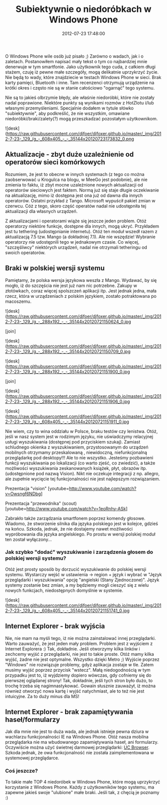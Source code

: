 ﻿---
layout:     post
title:      Subiektywnie o niedoróbkach w Windows Phone
date:       2012-07-23 17:48:00
summary:    O Windows Phone wile osób już pisało ;) Zarówno o wadach, jak i o zaletach. Postanowiłem napisać mały tekst o tym co najbardziej mnie denerwuje w tym smartfonie. Jako użytkownik tego cuda, z całkiem długi stażem, czuję iż pewne małe szczegóły, mogą delikatnie uprzykrzyć życie. Nie będą to wady, któr...
categories: porady urządzenia mobilne inne
---



O Windows Phone wile osób już pisało ;) Zarówno o wadach, jak i o zaletach. Postanowiłem napisać mały tekst o tym co najbardziej mnie denerwuje w tym smartfonie. Jako użytkownik tego cuda, z całkiem długi stażem, czuję iż pewne małe szczegóły, mogą delikatnie uprzykrzyć życie. Nie będą to wady, które znajdziecie w testach Windows Phone w sieci. Brak karty pamięci, Bluetooth i inne. Tam recenzenci otrzymują urządzenie na krótki okres i często nie są w stanie całościowo &quot;ogarnąć&quot; tego systemu. 

Nie są to jakieś olbrzymie błędy, ale właśnie niedoróbki, które nie zostały nadal poprawione. Niektóre punkty są wynikami rozmów z HotZlotu i/lub własnymi przemyśleniami. Specjalnie dodałem w tytule słówko &quot;subiektywnie&quot;, aby podkreślić, że nie wszystkim, omawiane niedoróbki/braki/zalety(?) mogą przeszkadzać pozostałym użytkownikom. 



![desk](https://raw.githubusercontent.com/djfoer/djfoxer.github.io/master/_img/2012-7-23-_129_/g_-_608x405_-_-_35144x20120723173832_0.png





## Aktualizacje - zbyt duże uzależnienie od operatorów sieci komórkowych



Rozumiem, że jest to obecne w innych systemach (z tego co można zaobserwować u Krogulca na blogu, w MeeGo jest podobnie), ale nie zmienia to faktu, iż zbyt mocne uzależnione nowych aktualizacji od operatorów sieciowych jest faktem. Normą już się staje długie oczekiwanie na aktualizację, mimo iż dostępna jest ona już od dawna dla innych operatorów. Ostatni przykład z Tango. Microsoft wypuścił pakiet zmian w czerwcu. Cóż z tego, skoro część operatów nadal nie udostępniła tej aktualizacji dla własnych urządzeń. 

Z aktualizacjami i operatorami wiąże się jeszcze jeden problem. Otóż operatorzy niektóre funkcje, dostępne dla innych, mogą ukryć. Przykładem jest tu tethering (udostępnianie internetu). Otóż ten moduł wszedł razem z aktualizacją 7.5 tzw. Mango (a dokładniej 7.1). Ale nie wszędzie! Wybranie operatorzy nie udostępnili tego w jednakowym czasie. Co więcej, &quot;szczęśliwcy&quot; niektórych urządzeń,  nadal nie otrzymali  tetheringu od swoich operatorów. 




## Braki w polskiej wersji systemu



Pamiętamy, że polska wersja językowa weszła z Mango. Wydawać, by się mogło, iż do szczęścia nie jest już nam nic potrzebne. Zakupy w złotówkach, coraz więcej spolszczeń aplikacji itp. Jest jednak jedna, mała rzecz, która w urządzeniach z polskim językiem, zostało potraktowana po macoszemu.



![desk](https://raw.githubusercontent.com/djfoer/djfoxer.github.io/master/_img/2012-7-23-_129_/g_-_288x192_-_-_35144x20120721150624_0.jpg

[join]

![desk](https://raw.githubusercontent.com/djfoer/djfoxer.github.io/master/_img/2012-7-23-_129_/g_-_288x192_-_-_35144x20120721150709_0.jpg




![desk](https://raw.githubusercontent.com/djfoer/djfoxer.github.io/master/_img/2012-7-23-_129_/g_-_288x192_-_-_35144x20120721151900_0.jpg

[join]

![desk](https://raw.githubusercontent.com/djfoer/djfoxer.github.io/master/_img/2012-7-23-_129_/g_-_288x192_-_-_35144x20120721151906_0.jpg




![desk](https://raw.githubusercontent.com/djfoer/djfoxer.github.io/master/_img/2012-7-23-_129_/g_-_608x405_-_-_35144x20120721151911_0.jpg



Nie wiem, czy to wina oddziału w Polsce, braku testów czy lenistwa. Otóż, jeśli w nasz system jest w rodzimym języku, nie uświadczymy relacyjnej usługi wyszukiwania (dostępnej pod przyciskiem szukaj). Zamiast schludnego okienka z wyszukiwaniem, przystosowanym do urządzeń mobilnych otrzymamy przeskalowaną , niewidoczną, niefunkcjonalną przeglądarkę pod desktopy!!! Ale to nie wszystko. Jesteśmy pozbawieni funkcji wyszukiwania po lokalizacji (co warto zjeść, co zwiedzić), a także możliwości wyszukiwania zeskanowanych książek, płyt, obrazów itp. (udostępnione pod nazwą Vision). Nikt nie oczekuje integracji z np. allegro, ale zupełnie wycięcie tej funkcjonalności nie jest najlepszym rozwiązaniem. 

Prezentacja &quot;vision&quot;
[youtube=http://www.youtube.com/watch?v=Owsngf6NDbg]

Prezentacja &quot;przewodnika&quot; (scout)
[youtube=http://www.youtube.com/watch?v=1eoRnhy-ASk]

Zabrakło także zarządzania smartfonem poprzez komendy głosowe. Wiadomo, że stworzenie silnika dla języka polskiego jest w kolejce, gdzieś na końcu. Szkoda, jednak, że nie dostajemy nawet możliwości wypróbowania dla języka angielskiego. Po prostu w wersji polskiej moduł ten został wyłączony...



### Jak szybko &quot;dodać&quot; wyszukiwanie i zarządzenia głosem do polskiej wersji systemu?



Otóż jest  prosty sposób by dorzucić wyszukiwanie do polskiej wersji systemu. Wystarczy wejść w ustawienia -&gt; region + język i wybrać w &quot;Język przeglądarki i wyszukiwania&quot;  opcję &quot;angielski (Stany Zjednoczone)&quot;. Język systemy zostanie bez zmian, a my będziemy mogli cieszyć się z wielu nowych funkcjach, niedostępnych domyślnie w systemie.



![desk](https://raw.githubusercontent.com/djfoer/djfoxer.github.io/master/_img/2012-7-23-_129_/g_-_608x405_-_-_35144x20120721151741_0.jpg





## Internet Explorer - brak wyjścia



Nie, nie mam na myśli tego, iż nie można zainstalować innej przeglądarki. Warto zauważyć, że jest jeden mały problem. Problem jest z wyjściem z Internet Explorera :) Tak, dokładnie. Jeśli otworzymy kilka linków i zechcemy wyjść z przeglądarki, nie jest to takie proste. Otóż mamy kilka wyjść, żadne nie jest optymalne. Wszystko dzięki Metro ;) Wyjście poprzez &quot;Windows&quot; nie rozwiązuje problemy, gdyż aplikacja zostaje w tle. Zatem musimy wyjść poprzez przycisk &quot;wstecz&quot;. Małą niedogodnością w tym przypadku jest to, iż wyjdziemy dopiero wówczas, gdy cofniemy się do pierwszej oglądanej strony! Tak, dokładnie, jeśli tych stron było dużo, to trochę trzeba się nagimnastykować. Gowain słusznie zauważył, iż można również otworzyć nowa kartę i wyjść natychmiast, ale to też nie jest intuicyjne. Za to duży minus dla MS!



## Internet Explorer - brak zapamiętywania haseł/formularzy



Jak dla mnie nie jest to duża wada, ale jednak istnieje pewna dziura w wachlarzu funkcjonalności IE na Windows Phone. Otóż nasza mobilna przeglądarka nie ma wbudowanego zapamiętywania haseł, ani formularzy. Oczywiście można użyć świetnej darmowej przeglądarki: [UC Browser](http://www.windowsphone.com/en-US/apps/6cda5651-56b9-48b0-8771-91dbc188f873). Szkoda jednak, że owa funkcjonalność nie została zaimplementowana w systemowej przeglądarce. 



### Coś jeszcze?



To takie małe TOP 4  niedoróbek w Windows Phone, które mogą uprzykrzyć korzystanie z Windows Phone. Każdy z użytkowników tego systemu, ma zapewne jakieś swoje &quot;ulubione&quot; małe braki. Jeśli tak, z chęcią je poznamy :)